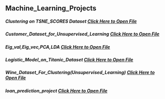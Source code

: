 ## Machine_Learning_Projects
##### Clustering on TSNE_SCORES Dataset [Click Here to Open File](https://github.com/YashJain251198/Machine_Learning_Projects/blob/0be242dd8e1f859b5de7b3a21b6f5760eb97a9c3/Clustering%20on%20TSNE_SCORES%20Dataset.ipynb)
##### Customer_Dataset_for_Unsupervised_Learning [Click Here to Open File](https://github.com/YashJain251198/Machine_Learning_Projects/blob/0be242dd8e1f859b5de7b3a21b6f5760eb97a9c3/Customer_Dataset_for_Unsupervised_Learning.ipynb)
##### Eig_val,Eig_vec,PCA,LDA [Click Here to Open File](https://github.com/YashJain251198/Machine_Learning_Projects/blob/0be242dd8e1f859b5de7b3a21b6f5760eb97a9c3/Eig_val%2CEig_vec%2CPCA%2CLDA.ipynb)
##### Logistic_Model_on_Titanic_Dataset [Click Here to Open File](https://github.com/YashJain251198/Machine_Learning_Projects/blob/0be242dd8e1f859b5de7b3a21b6f5760eb97a9c3/Logistic_Model_on_Titanic_Dataset.ipynb)
##### Wine_Dataset_For_Clustering(Unsupervised_Learning) [Click Here to Open File](https://github.com/YashJain251198/Machine_Learning_Projects/blob/0be242dd8e1f859b5de7b3a21b6f5760eb97a9c3/Wine_Dataset_For_Clustering(Unsupervised_Learning).ipynb)
##### loan_prediction_project [Click Here to Open File](https://github.com/YashJain251198/Machine_Learning_Projects/blob/0be242dd8e1f859b5de7b3a21b6f5760eb97a9c3/loan_prediction_project.ipynb)


